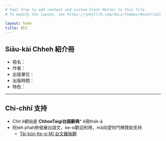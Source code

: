 ```yaml
---
# Feel free to add content and custom Front Matter to this file.
# To modify the layout, see https://jekyllrb.com/docs/themes/#overriding-theme-defaults

layout: home
title: 紹介
---
```


## Siāu-kài Chheh 紹介冊

- 冊名：
- 作者：
- 出版單位：
- 出版時間：
- 特色：

---

## Chi-chhî 支持

- Chit ê網站是 **ChhoeTaigi台語辭典⁺** ê冊tha̍k-á
- 阮teh phah拚發展台語文，ke-si歡迎利用，mā向望你鬥陣贊助支持
  - [Tâi-bûn Ke-si Mī 台文雞絲麵](https://linktr.ee/taibunkesimi)

